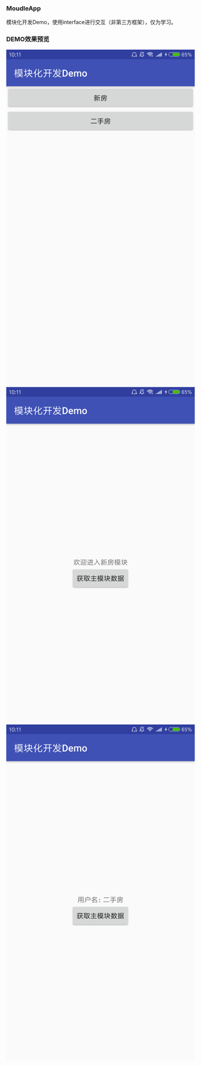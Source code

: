 ### MoudleApp

模块化开发Demo，使用interface进行交互（非第三方框架），仅为学习。

### DEMO效果预览
![](https://raw.githubusercontent.com/jackiesea/MoudleApp/master/capture/1.png)
![](https://raw.githubusercontent.com/jackiesea/MoudleApp/master/capture/2.png)
![](https://raw.githubusercontent.com/jackiesea/MoudleApp/master/capture/3.png)